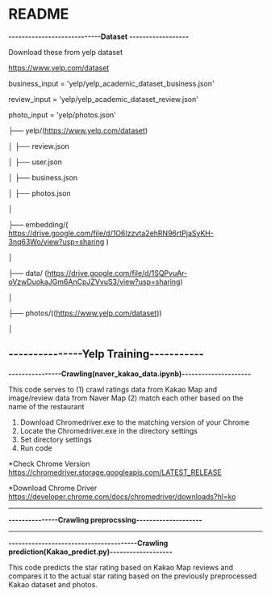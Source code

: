 # README
**----------------------------Dataset ------------------**




Download these from yelp dataset 

https://www.yelp.com/dataset

business_input = 'yelp/yelp_academic_dataset_business.json'

review_input = 'yelp/yelp_academic_dataset_review.json'

photo_input = 'yelp/photos.json'


├── yelp/(https://www.yelp.com/dataset)

│   ├── review.json   

│   ├── user.json   

│   ├── business.json  

│   ├── photos.json

│

├── embedding/( https://drive.google.com/file/d/1O6Izzvta2ehRN96rtPjaSyKH-3nq63Wo/view?usp=sharing )

│

├── data/ (https://drive.google.com/file/d/1SQPvuAr-oVzwDuokaJGm6AnCpJZVvuS3/view?usp=sharing)  

│

├── photos/((https://www.yelp.com/dataset))

│  

**---------------Yelp Training-----------**
--------------------



**----------------Crawling(naver_kakao_data.ipynb)---------------------**


This code serves to (1) crawl ratings data from Kakao Map and image/review data from Naver Map (2) match each other based on the name of the restaurant 

1. Download Chromedriver.exe to the matching version of your Chrome
2. Locate the Chromedriver.exe in the directory settings
3. Set directory settings
4. Run code

*Check Chrome Version
https://chromedriver.storage.googleapis.com/LATEST_RELEASE

*Download Chrome Driver
https://developer.chrome.com/docs/chromedriver/downloads?hl=ko

------------
**---------------Crawling preprocssing--------------------**

----
**---------------------------------------Crawling prediction(Kakao_predict.py)-------------------**

This code predicts the star rating based on Kakao Map reviews and compares it to the actual star rating based on the previously preprocessed Kakao dataset and photos.
